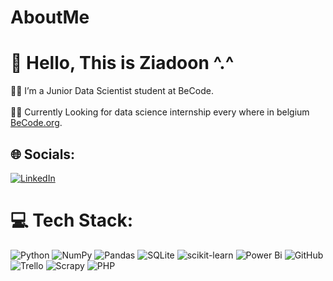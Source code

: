 # AboutMe
# 👋 Hello, This is Ziadoon ^.^

👨‍💻 I’m a Junior Data Scientist student at BeCode. <br/><br>
👨‍🎓 Currently Looking for data science internship every where in belgium  [BeCode.org](https://becode.org/all-trainings/pedagogical-framework-ai-data-science/). <br/>


## 🌐 Socials:
[![LinkedIn](https://img.shields.io/badge/LinkedIn-%230077B5.svg?logo=linkedin&logoColor=white)](https://www.linkedin.com/in/ziadoon-alobaidi/)

# 💻 Tech Stack:

![Python](https://img.shields.io/badge/python-3670A0?style=for-the-badge&logo=python&logoColor=ffdd54)
![NumPy](https://img.shields.io/badge/numpy-%23013243.svg?style=for-the-badge&logo=numpy&logoColor=white)
![Pandas](https://img.shields.io/badge/pandas-%23150458.svg?style=for-the-badge&logo=pandas&logoColor=white)
![SQLite](https://img.shields.io/badge/sqlite-%2307405e.svg?style=for-the-badge&logo=sqlite&logoColor=white)
![scikit-learn](https://img.shields.io/badge/scikit--learn-%23F7931E.svg?style=for-the-badge&logo=scikit-learn&logoColor=white)
![Power Bi](https://img.shields.io/badge/power_bi-F2C811?style=for-the-badge&logo=powerbi&logoColor=black)
![GitHub](https://img.shields.io/badge/github-%23121011.svg?style=for-the-badge&logo=github&logoColor=white)
![Trello](https://img.shields.io/badge/Trello-%23026AA7.svg?style=for-the-badge&logo=Trello&logoColor=white)
![Scrapy](https://img.shields.io/badge/scrapy-%2360a839.svg?style=for-the-badge&logo=scrapy&logoColor=d1d2d3)
![PHP](https://img.shields.io/badge/php-%23777BB4.svg?style=for-the-badge&logo=php&logoColor=white)


